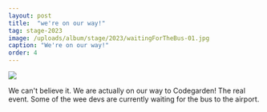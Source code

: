 ```yaml
---
layout: post
title:  "we're on our way!"
tag: stage-2023
image: /uploads/album/stage/2023/waitingForTheBus-01.jpg
caption: "We're on our way!"
order: 4
---
```


![](/uploads/album/stage/2023/waitingForTheBus-01.jpg)

We can't believe it. We are actually on our way to Codegarden! 
The real event. Some of the wee devs are currently waiting for the bus to the airport. 
